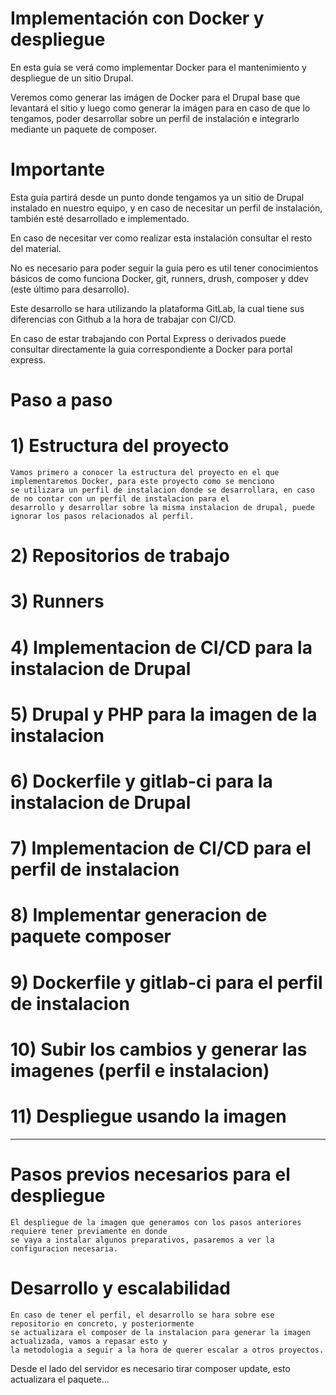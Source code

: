 #  Implementación con Docker y despliegue

En esta guía se verá como implementar Docker para el mantenimiento y despliegue de un sitio Drupal.

Veremos como generar las imágen de Docker para el Drupal base que levantará el sitio y luego como
generar la imágen para en caso de que lo tengamos, poder desarrollar sobre un perfil de instalación e integrarlo 
mediante un paquete de composer.

#  Importante

Esta guía partirá desde un punto donde tengamos ya un sitio de Drupal instalado en nuestro equipo, 
y en caso de necesitar un perfil de instalación, también esté desarrollado e implementado.

En caso de necesitar ver como realizar esta instalación consultar el resto del material.

No es necesario para poder seguir la guía pero es util tener conocimientos básicos de como funciona Docker, git,
runners, drush, composer y ddev (este último para desarrollo).

Este desarrollo se hara utilizando la plataforma GitLab, la cual tiene sus diferencias con Github a la hora de trabajar
con CI/CD.

En caso de estar trabajando con Portal Express o derivados puede consultar directamente la guia correspondiente a Docker para portal express.

#  Paso a paso
# 1) Estructura del proyecto
    Vamos primero a conocer la estructura del proyecto en el que implementaremos Docker, para este proyecto como se menciono
    se utilizara un perfil de instalacion donde se desarrollara, en caso de no contar con un perfil de instalacion para el
    desarrollo y desarrollar sobre la misma instalacion de drupal, puede ignorar los pasos relacionados al perfil.
    
# 2) Repositorios de trabajo

# 3) Runners

# 4) Implementacion de CI/CD para la instalacion de Drupal

# 5) Drupal y PHP para la imagen de la instalacion

# 6) Dockerfile y gitlab-ci para la instalacion de Drupal

# 7) Implementacion de CI/CD para el perfil de instalacion

# 8) Implementar generacion de paquete composer

# 9) Dockerfile y gitlab-ci para el perfil de instalacion

# 10) Subir los cambios y generar las imagenes (perfil e instalacion)

# 11) Despliegue usando la imagen

-------------------------------------------------------------------------------------------------------------

# Pasos previos necesarios para el despliegue
    El despliegue de la imagen que generamos con los pasos anteriores requiere tener previamente en donde
    se vaya a instalar algunos preparativos, pasaremos a ver la configuracion necesaria.
    
# Desarrollo y escalabilidad
    En caso de tener el perfil, el desarrollo se hara sobre ese repositorio en concreto, y posteriormente
    se actualizara el composer de la instalacion para generar la imagen actualizada, vamos a repasar esto y
    la metodologia a seguir a la hora de querer escalar a otros proyectos.

Desde el lado del servidor es necesario tirar composer update, esto actualizara el paquete...

